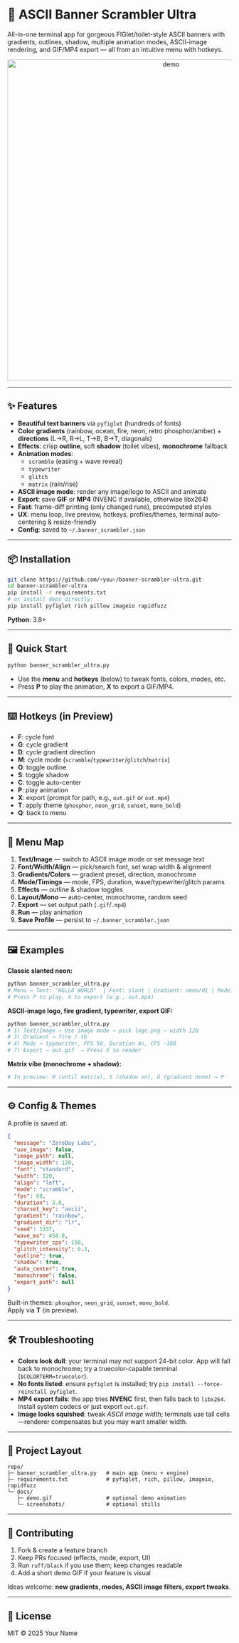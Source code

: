 # 🎨 ASCII Banner Scrambler Ultra

All-in-one terminal app for gorgeous FIGlet/toilet-style ASCII banners with gradients, outlines, shadow, multiple animation modes, ASCII-image rendering, and GIF/MP4 export — all from an intuitive menu with hotkeys.

<p align="center">
  <img alt="demo" src="docs/demo.gif" width="720">
</p>

---

## ✨ Features

- **Beautiful text banners** via `pyfiglet` (hundreds of fonts)
- **Color gradients** (rainbow, ocean, fire, neon, retro phosphor/amber) + **directions** (L→R, R→L, T→B, B→T, diagonals)
- **Effects**: crisp **outline**, soft **shadow** (toilet vibes), **monochrome** fallback
- **Animation modes**:
  - `scramble` (easing + wave reveal)
  - `typewriter`
  - `glitch`
  - `matrix` (rain/rise)
- **ASCII image mode**: render any image/logo to ASCII and animate
- **Export**: save **GIF** or **MP4** (NVENC if available, otherwise libx264)
- **Fast**: frame-diff printing (only changed runs), precomputed styles
- **UX**: menu loop, live preview, hotkeys, profiles/themes, terminal auto-centering & resize-friendly
- **Config**: saved to `~/.banner_scrambler.json`

---

## 📦 Installation

```bash
git clone https://github.com/<you>/banner-scrambler-ultra.git
cd banner-scrambler-ultra
pip install -r requirements.txt
# or install deps directly:
pip install pyfiglet rich pillow imageio rapidfuzz
```

**Python**: 3.8+

---

## 🚀 Quick Start

```bash
python banner_scrambler_ultra.py
```

- Use the **menu** and **hotkeys** (below) to tweak fonts, colors, modes, etc.
- Press **P** to play the animation, **X** to export a GIF/MP4.

---

## ⌨️ Hotkeys (in Preview)

- **F**: cycle font
- **G**: cycle gradient
- **D**: cycle gradient direction
- **M**: cycle mode (`scramble`/`typewriter`/`glitch`/`matrix`)
- **O**: toggle outline
- **S**: toggle shadow
- **C**: toggle auto-center
- **P**: play animation
- **X**: export (prompt for path, e.g., `out.gif` or `out.mp4`)
- **T**: apply theme (`phosphor`, `neon_grid`, `sunset`, `mono_bold`)
- **Q**: back to menu

---

## 🧭 Menu Map

1. **Text/Image** — switch to ASCII image mode or set message text  
2. **Font/Width/Align** — pick/search font, set wrap width & alignment  
3. **Gradients/Colors** — gradient preset, direction, monochrome  
4. **Mode/Timings** — mode, FPS, duration, wave/typewriter/glitch params  
5. **Effects** — outline & shadow toggles  
6. **Layout/Mono** — auto-center, monochrome, random seed  
7. **Export** — set output path (`.gif`/`.mp4`)  
8. **Run** — play animation  
9. **Save Profile** — persist to `~/.banner_scrambler.json`

---

## 🖼️ Examples

**Classic slanted neon:**
```bash
python banner_scrambler_ultra.py
# Menu → Text: "HELLO WORLD"  | Font: slant | Gradient: neon/d1 | Mode: scramble
# Press P to play, X to export (e.g., out.mp4)
```

**ASCII-image logo, fire gradient, typewriter, export GIF:**
```bash
python banner_scrambler_ultra.py
# 1) Text/Image → Use image mode → pick logo.png → width 120
# 3) Gradient → fire / tb
# 4) Mode → typewriter, FPS 50, Duration 4s, CPS ~180
# 7) Export → out.gif  → Press X to render
```

**Matrix vibe (monochrome + shadow):**
```bash
# In preview: M (until matrix), S (shadow on), G (gradient none) → P
```

---

## ⚙️ Config & Themes

A profile is saved at:

```json
{
  "message": "ZeroDay Labs",
  "use_image": false,
  "image_path": null,
  "image_width": 120,
  "font": "standard",
  "width": 120,
  "align": "left",
  "mode": "scramble",
  "fps": 60,
  "duration": 3.0,
  "charset_key": "ascii",
  "gradient": "rainbow",
  "gradient_dir": "lr",
  "seed": 1337,
  "wave_ms": 450.0,
  "typewriter_cps": 150,
  "glitch_intensity": 0.3,
  "outline": true,
  "shadow": true,
  "auto_center": true,
  "monochrome": false,
  "export_path": null
}
```

Built-in themes: `phosphor`, `neon_grid`, `sunset`, `mono_bold`.  
Apply via **T** (in preview).

---

## 🛠️ Troubleshooting

- **Colors look dull**: your terminal may not support 24-bit color. App will fall back to monochrome; try a truecolor-capable terminal (`$COLORTERM=truecolor`).
- **No fonts listed**: ensure `pyfiglet` is installed; try `pip install --force-reinstall pyfiglet`.
- **MP4 export fails**: the app tries **NVENC** first, then falls back to `libx264`. Install system codecs or just export `out.gif`.
- **Image looks squished**: tweak *ASCII image width*; terminals use tall cells—renderer compensates but you may want smaller width.

---

## 📁 Project Layout

```
repo/
├─ banner_scrambler_ultra.py   # main app (menu + engine)
├─ requirements.txt            # pyfiglet, rich, pillow, imageio, rapidfuzz
└─ docs/
   ├─ demo.gif                 # optional demo animation
   └─ screenshots/             # optional stills
```

---

## 🤝 Contributing

1. Fork & create a feature branch  
2. Keep PRs focused (effects, mode, export, UI)  
3. Run `ruff/black` if you use them; keep changes readable  
4. Add a short demo GIF if your feature is visual

Ideas welcome: **new gradients, modes, ASCII image filters, export tweaks**.

---

## 📜 License

MIT © 2025 Your Name
